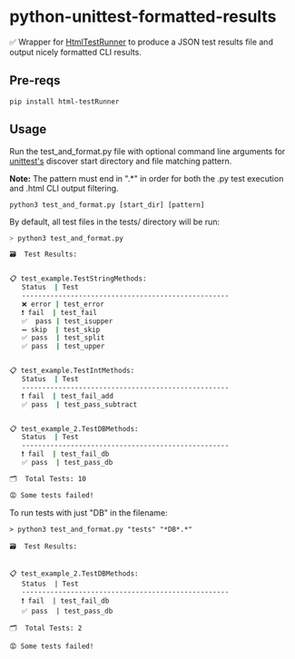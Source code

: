 # python-unittest-formatted-results
✅ Wrapper for [HtmlTestRunner](https://github.com/oldani/HtmlTestRunner) to produce a JSON test results file and output nicely formatted CLI results.


## Pre-reqs
```
pip install html-testRunner
```

## Usage
Run the test_and_format.py file with optional command line arguments for [unittest's](https://docs.python.org/3/library/unittest.html) discover start directory and file matching pattern.

**Note:** The pattern must end in ".*" in order for both the .py test execution and .html CLI output filtering.

```
python3 test_and_format.py [start_dir] [pattern]
```

By default, all test files in the tests/ directory will be run:
```bash
> python3 test_and_format.py  

🗃  Test Results:


📋 test_example.TestStringMethods:
   Status  | Test
   ---------------------------------------------------
   ❌ error | test_error                                                                      
   ❗ fail  | test_fail                                                                       
   ✅  pass | test_isupper                                                                    
   ➖ skip  | test_skip                                                                       
   ✅ pass  | test_split                                                                      
   ✅ pass  | test_upper                                                                      


📋 test_example.TestIntMethods:
   Status  | Test
   ---------------------------------------------------
   ❗ fail  | test_fail_add                                                                   
   ✅ pass  | test_pass_subtract                                                              


📋 test_example_2.TestDBMethods:
   Status  | Test
   ---------------------------------------------------
   ❗ fail  | test_fail_db                                                                    
   ✅ pass  | test_pass_db                                                                    

🗂  Total Tests: 10

😡 Some tests failed!
```


To run tests with just "DB" in the filename:
```
> python3 test_and_format.py "tests" "*DB*.*"

🗃  Test Results:


📋 test_example_2.TestDBMethods:
   Status  | Test
   ---------------------------------------------------
   ❗ fail  | test_fail_db                                                                    
   ✅ pass  | test_pass_db                                                                    

🗂  Total Tests: 2

😡 Some tests failed!
```

